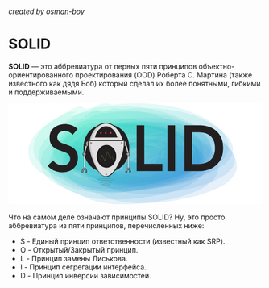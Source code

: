 ###### created by [osman-boy](https://github.com/osman-boy)

# **SOLID**

**SOLID** — это аббревиатура от первых пяти принципов объектно-ориентированного проектирования (OOD) Роберта С.
Мартина (также известного как дядя Боб) который сделал их более понятными, гибкими и поддерживаемыми.

<img height="200" src="solid.png"/>

Что на самом деле означают принципы SOLID? Ну, это просто аббревиатура из пяти принципов, перечисленных ниже:

* S - Единый принцип ответственности (известный как SRP).
* O - Открытый/Закрытый принцип.
* L - Принцип замены Лиськова.
* I - Принцип сегрегации интерфейса.
* D - Принцип инверсии зависимостей.

